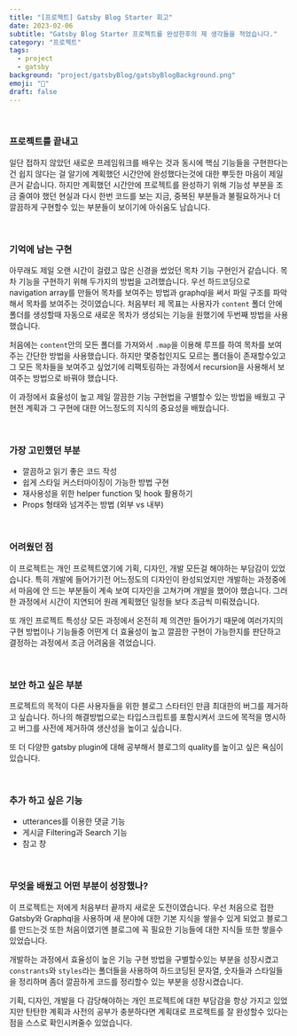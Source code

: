 ```yaml
---
title: "[프로젝트] Gatsby Blog Starter 회고"
date: 2023-02-06
subtitle: "Gatsby Blog Starter 프로젝트를 완성한후의 제 생각들을 적었습니다."
category: "프로젝트"
tags:
  - project
  - gatsby
background: "project/gatsbyBlog/gatsbyBlogBackground.png"
emoji: "🔖"
draft: false
---
```


</br>

### 프로젝트를 끝내고

일단 접하지 않았던 새로운 프레임워크를 배우는 것과 동시에 핵심 기능들을 구현한다는건 쉽지 않다는 걸 알기에 계획했던 시간안에 완성했다는것에 대한 뿌듯한 마음이 제일 큰거 같습니다. 하지만 계획했던 시간안에 프로젝트를 완성하기 위해 기능성 부분을 조금 줄여야 했던 현실과 다시 한번 코드를 보는 지금, 중복된 부분들과 불필요하거나 더 깔끔하게 구현할수 있는 부분들이 보이기에 아쉬움도 남습니다.

</br>

### 기억에 남는 구현

아무래도 제일 오랜 시간이 걸렸고 많은 신경을 썼었던 목차 기능 구현인거 같습니다. 목차 기능을 구현하기 위해 두가지의 방법을 고려했습니다. 우선 하드코딩으로 navigation array를 만들어 목차를 보여주는 방법과 graphql을 써서 파일 구조를 파악해서 목차를 보여주는 것이였습니다. 처음부터 제 목표는 사용자가 `content` 폴더 안에 폴더를 생성할때 자동으로 새로운 목차가 생성되는 기능을 원했기에 두번째 방법을 사용했습니다.

처음에는 `content`안의 모든 폴더를 가져와서 `.map`을 이용해 루프를 하여 목차를 보여주는 간단한 방법을 사용했습니다. 하지만 몇중첩인지도 모르는 폴더들이 존재할수있고 그 모든 목차들을 보여주고 싶었기에 리팩토링하는 과정에서 recursion을 사용해서 보여주는 방법으로 바꿔야 했습니다.

이 과정에서 효율성이 높고 제일 깔끔한 기능 구현법을 구별할수 있는 방법을 배웠고 구현전 계획과 그 구현에 대한 어느정도의 지식의 중요성을 배웠습니다.

</br>

### 가장 고민했던 부분

- 깔끔하고 읽기 좋은 코드 작성
- 쉽게 스타일 커스터마이징이 가능한 방법 구현
- 재사용성을 위한 helper function 및 hook 활용하기
- Props 형태와 넘겨주는 방법 (외부 vs 내부)

</br>

### 어려웠던 점

이 프로젝트는 개인 프로젝트였기에 기획, 디자인, 개발 모든걸 해야하는 부담감이 있었습니다. 특히 개발에 들어가기전 어느정도의 디자인이 완성되었지만 개발하는 과정중에서 마음에 안 드는 부분들이 계속 보여 디자인을 고쳐가며 개발을 했어야 했습니다. 그러한 과정에서 시간이 지연되어 원래 계획했던 일정들 보다 조금씩 미뤄졌습니다.

또 개인 프로젝트 특성상 모든 과정에서 온전히 제 의견만 들어가기 때문에 여러가지의 구현 방법이나 기능들중 어떤게 더 효율성이 높고 깔끔한 구현이 가능한지를 판단하고 결정하는 과정에서 조금 어려움을 겪었습니다.

</br>

### 보안 하고 싶은 부분

프로젝트의 목적이 다른 사용자들을 위한 블로그 스타터인 만큼 최대한의 버그를 제거하고 싶습니다. 하나의 해결방법으로는 타입스크립트를 포함시켜서 코드에 목적을 명시하고 버그를 사전에 제거하여 생산성을 높이고 싶습니다.

또 더 다양한 gatsby plugin에 대해 공부해서 블로그의 quality를 높이고 싶은 욕심이 있습니다.

</br>

### 추가 하고 싶은 기능

- utterances를 이용한 댓글 기능
- 게시글 Filtering과 Search 기능
- 참고 창

</br>

### 무엇을 배웠고 어떤 부분이 성장했나?

이 프로젝트는 저에게 처음부터 끝까지 새로운 도전이였습니다. 우선 처음으로 접한 Gatsby와 Graphql을 사용하며 새 분야에 대한 기본 지식을 쌓을수 있게 되었고 블로그를 만드는것 또한 처음이였기엔 블로그에 꼭 필요한 기능들에 대한 지식들 또한 쌓을수 있었습니다.

개발하는 과정에서 효율성이 높은 기능 구현 방법을 구별할수있는 부분을 성장시켰고 `constrants`와 `styles`라는 폴더들을 사용하여 하드코딩된 문자열, 숫자들과 스타일들을 정리하며 좀더 깔끔하게 코드를 정리할수 있는 부분을 성장시켰습니다.

기획, 디자인, 개발을 다 감당해야하는 개인 프로젝트에 대한 부담감을 항상 가지고 있었지만 탄탄한 계획과 사전의 공부가 충분하다면 계획대로 프로젝트를 잘 완성할수 있다는 점을 스스로 확인시켜줄수 있었습니다.
